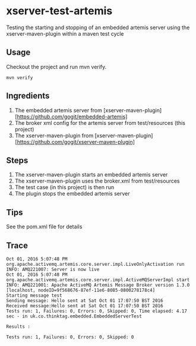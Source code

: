 # xserver-test-artemis
Testing the starting and stopping of an embedded artemis server using the xserver-maven-plugin within a maven test cycle 


## Usage

Checkout the project and run mvn verify.
~~~~~
mvn verify
~~~~~

## Ingredients
1. The embedded artemis server from 
[xserver-maven-plugin][https://github.com/gogit/embedded-artemis]
2. The broker xml config for the artemis server from test/resources (this project)
3. The xserver-maven-plugin from
[xserver-maven-plugin][https://github.com/gogit/xserver-maven-plugin]

## Steps

1. The xserver-maven-plugin starts an embedded artemis server
2. The xserver-maven-plugin uses the broker.xml from test/resources
3. The test case (in this project) is then run
4. The plugin stops the embedded artemis server 

## Tips
See the pom.xml file for details

## Trace
~~~~~
Oct 01, 2016 5:07:48 PM org.apache.activemq.artemis.core.server.impl.LiveOnlyActivation run
INFO: AMQ221007: Server is now live
Oct 01, 2016 5:07:48 PM org.apache.activemq.artemis.core.server.impl.ActiveMQServerImpl start
INFO: AMQ221001: Apache ActiveMQ Artemis Message Broker version 1.3.0 [localhost, nodeID=9f568676-87ef-11e6-8085-0800278178c4] 
Starting message test
Sending message: Hello sent at Sat Oct 01 17:07:50 BST 2016
Received message:Hello sent at Sat Oct 01 17:07:50 BST 2016
Tests run: 1, Failures: 0, Errors: 0, Skipped: 0, Time elapsed: 4.17 sec - in uk.co.thinktag.embedded.EmbeddedServerTest

Results :

Tests run: 1, Failures: 0, Errors: 0, Skipped: 0
~~~~~
